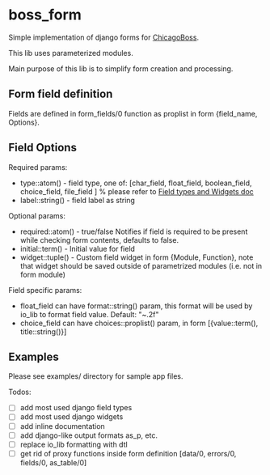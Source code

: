 boss_form
=========

Simple implementation of django forms for [ChicagoBoss](http://chicagoboss.org/).

This lib uses parameterized modules.

Main purpose of this lib is to simplify form creation and processing.

Form field definition
---------------------

Fields are defined in form_fields/0 function as proplist in form {field_name, Options}.

Field Options
-------------

Required params:

+ type::atom() - field type, one of: [char_field, float_field, boolean_field, choice_field, file_field ] % please refer to [Field types and Widgets doc](README_FIELDS_AND_WIDGETS.md)
+ label::string() - field label as string

Optional params:

+ required::atom() - true/false Notifies if field is required to be present while checking form contents, defaults to false.
+ initial::term() - Initial value for field
+ widget::tuple() - Custom field widget in form {Module, Function}, note that widget should be saved outside of parametrized modules (i.e. not in form module)

Field specific params:

+ float_field can have format::string() param, this format will be used by io_lib to format field value. Default: "~.2f"
+ choice_field can have choices::proplist() param, in form [{value::term(), title::string()}]

Examples
--------

Please see examples/ directory for sample app files.

Todos:
- [ ] add most used django field types
- [ ] add most used django widgets
- [ ] add inline documentation
- [ ] add django-like output formats as_p, etc.
- [ ] replace io_lib formatting with dtl
- [ ] get rid of proxy functions inside form definition [data/0, errors/0, fields/0, as_table/0]